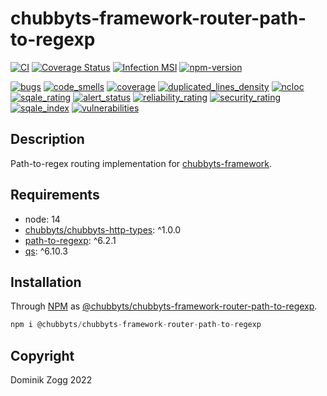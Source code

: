 # chubbyts-framework-router-path-to-regexp

[![CI](https://github.com/chubbyts/chubbyts-framework-router-path-to-regexp/workflows/CI/badge.svg?branch=master)](https://github.com/chubbyts/chubbyts-framework-router-path-to-regexp/actions?query=workflow%3ACI)
[![Coverage Status](https://coveralls.io/repos/github/chubbyts/chubbyts-framework-router-path-to-regexp/badge.svg?branch=master)](https://coveralls.io/github/chubbyts/chubbyts-framework-router-path-to-regexp?branch=master)
[![Infection MSI](https://badge.stryker-mutator.io/github.com/chubbyts/chubbyts-framework-router-path-to-regexp/master)](https://dashboard.stryker-mutator.io/reports/github.com/chubbyts/chubbyts-framework-router-path-to-regexp/master)
[![npm-version](https://img.shields.io/npm/v/@chubbyts/chubbyts-framework-router-path-to-regexp.svg)](https://www.npmjs.com/package/@chubbyts/chubbyts-framework-router-path-to-regexp)

[![bugs](https://sonarcloud.io/api/project_badges/measure?project=chubbyts_chubbyts-framework-router-path-to-regexp&metric=bugs)](https://sonarcloud.io/dashboard?id=chubbyts_chubbyts-framework-router-path-to-regexp)
[![code_smells](https://sonarcloud.io/api/project_badges/measure?project=chubbyts_chubbyts-framework-router-path-to-regexp&metric=code_smells)](https://sonarcloud.io/dashboard?id=chubbyts_chubbyts-framework-router-path-to-regexp)
[![coverage](https://sonarcloud.io/api/project_badges/measure?project=chubbyts_chubbyts-framework-router-path-to-regexp&metric=coverage)](https://sonarcloud.io/dashboard?id=chubbyts_chubbyts-framework-router-path-to-regexp)
[![duplicated_lines_density](https://sonarcloud.io/api/project_badges/measure?project=chubbyts_chubbyts-framework-router-path-to-regexp&metric=duplicated_lines_density)](https://sonarcloud.io/dashboard?id=chubbyts_chubbyts-framework-router-path-to-regexp)
[![ncloc](https://sonarcloud.io/api/project_badges/measure?project=chubbyts_chubbyts-framework-router-path-to-regexp&metric=ncloc)](https://sonarcloud.io/dashboard?id=chubbyts_chubbyts-framework-router-path-to-regexp)
[![sqale_rating](https://sonarcloud.io/api/project_badges/measure?project=chubbyts_chubbyts-framework-router-path-to-regexp&metric=sqale_rating)](https://sonarcloud.io/dashboard?id=chubbyts_chubbyts-framework-router-path-to-regexp)
[![alert_status](https://sonarcloud.io/api/project_badges/measure?project=chubbyts_chubbyts-framework-router-path-to-regexp&metric=alert_status)](https://sonarcloud.io/dashboard?id=chubbyts_chubbyts-framework-router-path-to-regexp)
[![reliability_rating](https://sonarcloud.io/api/project_badges/measure?project=chubbyts_chubbyts-framework-router-path-to-regexp&metric=reliability_rating)](https://sonarcloud.io/dashboard?id=chubbyts_chubbyts-framework-router-path-to-regexp)
[![security_rating](https://sonarcloud.io/api/project_badges/measure?project=chubbyts_chubbyts-framework-router-path-to-regexp&metric=security_rating)](https://sonarcloud.io/dashboard?id=chubbyts_chubbyts-framework-router-path-to-regexp)
[![sqale_index](https://sonarcloud.io/api/project_badges/measure?project=chubbyts_chubbyts-framework-router-path-to-regexp&metric=sqale_index)](https://sonarcloud.io/dashboard?id=chubbyts_chubbyts-framework-router-path-to-regexp)
[![vulnerabilities](https://sonarcloud.io/api/project_badges/measure?project=chubbyts_chubbyts-framework-router-path-to-regexp&metric=vulnerabilities)](https://sonarcloud.io/dashboard?id=chubbyts_chubbyts-framework-router-path-to-regexp)

## Description

Path-to-regex routing implementation for [chubbyts-framework][2].

## Requirements

 * node: 14
 * [chubbyts/chubbyts-http-types][3]: ^1.0.0
 * [path-to-regexp][4]: ^6.2.1
 * [qs][5]: ^6.10.3

## Installation

Through [NPM](https://www.npmjs.com) as [@chubbyts/chubbyts-framework-router-path-to-regexp][1].

```ts
npm i @chubbyts/chubbyts-framework-router-path-to-regexp
```

## Copyright

Dominik Zogg 2022

[1]: https://www.npmjs.com/package/@chubbyts/chubbyts-framework-router-path-to-regexp
[2]: https://www.npmjs.com/package/@chubbyts/chubbyts-framework
[3]: https://www.npmjs.com/package/@chubbyts/chubbyts-http-types
[4]: https://www.npmjs.com/package/path-to-regexp
[5]: https://www.npmjs.com/package/qs
